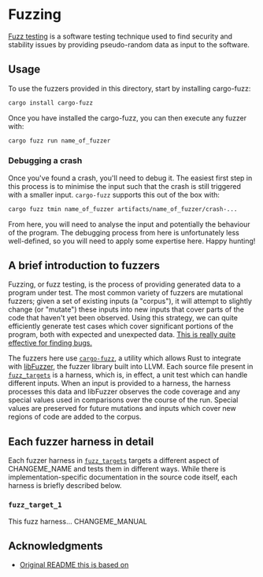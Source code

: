 # Fuzzing

[Fuzz testing](https://en.wikipedia.org/wiki/Fuzzing) is a software testing
technique used to find security and stability issues by providing pseudo-random
data as input to the software.

## Usage

To use the fuzzers provided in this directory, start by installing cargo-fuzz:

```bash
cargo install cargo-fuzz
```

Once you have installed the cargo-fuzz, you can then execute any fuzzer with:

```bash
cargo fuzz run name_of_fuzzer
```

### Debugging a crash

Once you've found a crash, you'll need to debug it. The easiest first step in
this process is to minimise the input such that the crash is still triggered
with a smaller input. `cargo-fuzz` supports this out of the box with:

```bash
cargo fuzz tmin name_of_fuzzer artifacts/name_of_fuzzer/crash-...
```

From here, you will need to analyse the input and potentially the behaviour of
the program. The debugging process from here is unfortunately less well-defined,
so you will need to apply some expertise here. Happy hunting!

## A brief introduction to fuzzers

Fuzzing, or fuzz testing, is the process of providing generated data to a
program under test. The most common variety of fuzzers are mutational fuzzers;
given a set of existing inputs (a "corpus"), it will attempt to slightly change
(or "mutate") these inputs into new inputs that cover parts of the code that
haven't yet been observed. Using this strategy, we can quite efficiently
generate test cases which cover significant portions of the program, both with
expected and unexpected data.
[This is really quite effective for finding bugs.](https://github.com/rust-fuzz/trophy-case)

The fuzzers here use [`cargo-fuzz`](https://github.com/rust-fuzz/cargo-fuzz), a
utility which allows Rust to integrate with
[libFuzzer](https://llvm.org/docs/LibFuzzer.html), the fuzzer library built into
LLVM. Each source file present in [`fuzz_targets`](fuzz_targets) is a harness,
which is, in effect, a unit test which can handle different inputs. When an
input is provided to a harness, the harness processes this data and libFuzzer
observes the code coverage and any special values used in comparisons over the
course of the run. Special values are preserved for future mutations and inputs
which cover new regions of code are added to the corpus.

## Each fuzzer harness in detail

Each fuzzer harness in [`fuzz_targets`](fuzz_targets) targets a different aspect
of CHANGEME_NAME and tests them in different ways. While there is
implementation-specific documentation in the source code itself, each harness is
briefly described below.

### `fuzz_target_1`

This fuzz harness... CHANGEME_MANUAL

## Acknowledgments

- [Original README this is based on](https://github.com/astral-sh/ruff/blob/main/fuzz/README.md)
